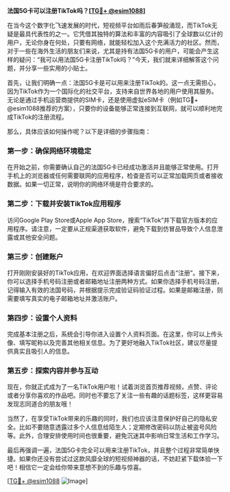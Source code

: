 **法国5G卡可以注册TikTok吗？[[TG💪+ @esim1088](https://t.me/s/esim1088)]**

在当今这个数字化飞速发展的时代，短视频平台如雨后春笋般涌现，而TikTok无疑是最具代表性的之一。它凭借其独特的算法和丰富的内容吸引了全球数以亿计的用户，无论你身在何处，只要有网络，就能轻松加入这个充满活力的社区。然而，对于一些在海外生活的朋友们来说，尤其是持有法国5G卡的用户，可能会产生这样的疑问：“我可以用法国5G卡注册TikTok吗？”今天，我们就来详细解答这个问题，并分享一些实用的小贴士。

首先，让我们明确一点：法国5G卡是可以用来注册TikTok的。这一点无需担心，因为TikTok作为一个国际化的社交平台，支持来自世界各地的用户使用其服务。无论是通过手机运营商提供的SIM卡，还是使用虚拟eSIM卡（例如TG💪+ @esim1088推荐的方案），只要你的设备能够正常连接到互联网，就可以顺利地完成TikTok的注册流程。

那么，具体应该如何操作呢？以下是详细的步骤指南：

### 第一步：确保网络环境稳定

在开始之前，你需要确认自己的法国5G卡已经成功激活并且能够正常使用。打开手机上的浏览器或任何需要联网的应用程序，检查是否可以正常加载网页或者接收数据。如果一切正常，说明你的网络环境是符合要求的。

### 第二步：下载并安装TikTok应用程序

访问Google Play Store或Apple App Store，搜索“TikTok”并下载官方版本的应用程序。请注意，一定要从正规渠道获取软件，避免下载到仿冒品导致个人信息泄露或其他安全问题。

### 第三步：创建账户

打开刚刚安装好的TikTok应用，在欢迎界面选择语言偏好后点击“注册”。接下来，你可以选择手机号码注册或者邮箱地址注册两种方式。如果你选择手机号码注册，记得输入有效的法国号码，并根据提示完成验证码验证过程。如果是邮箱注册，则需要填写真实的电子邮箱地址并激活账户。

### 第四步：设置个人资料

完成基本注册之后，系统会引导你进入设置个人资料页面。在这里，你可以上传头像、填写昵称以及完善其他相关信息。为了更好地融入TikTok社区，建议尽量提供真实且吸引人的信息。

### 第五步：探索内容并参与互动

现在，你就正式成为了一名TikTok用户啦！试着浏览首页推荐视频，点赞、评论或者分享你喜欢的作品吧。同时也不要忘了关注一些有趣的话题标签，这样更容易发现志同道合的朋友哦！

当然了，在享受TikTok带来的乐趣的同时，我们也应该注意保护好自己的隐私安全。比如不要随意透露过多个人信息给陌生人；定期修改密码以防止被盗号风险等。此外，合理安排使用时间也很重要，避免沉迷其中影响日常生活和工作学习。

最后再强调一遍，法国5G卡完全可以用来注册TikTok，并且整个过程非常简单快捷。如果你还没有尝试过这款风靡全球的短视频神器的话，不妨赶紧下载体验一下吧！相信它一定会给你带来意想不到的乐趣与惊喜。

[[TG💪+ @esim1088](https://t.me/s/esim1088) ![Image](https://i.postimg.cc/4NQfJmqS/Snipaste-2025-05-13-00-14-12.png)]